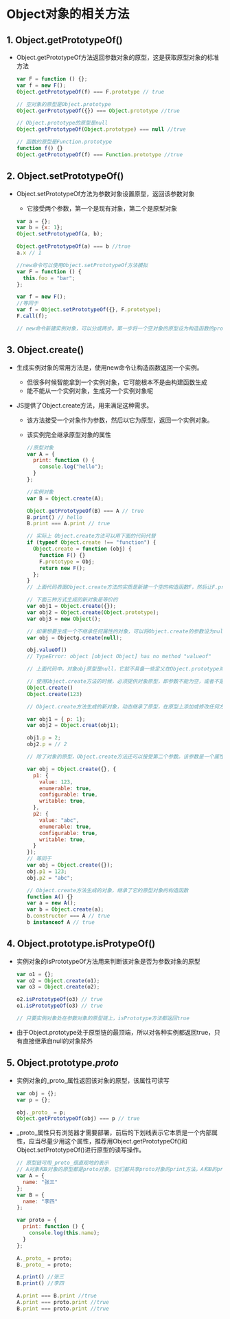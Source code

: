 # Object对象的相关方法

## 1. Object.getPrototypeOf()

- Object.getPrototypeOf方法返回参数对象的原型，这是获取原型对象的标准方法

  ```js
  var F = function () {};
  var f = new F();
  Object.getPrototypeOf(f) === F.prototype // true

  // 空对象的原型是Object.prototype
  Object.gerPrototypeOf({}) === Object.prototype //true

  // Object.prototype的原型是null
  Object.getPrototypeOf(Object.prototype) === null //true

  // 函数的原型是Function.prototype
  function f() {}
  Object.getPrototypeOf(f) === Function.prototype //true
  ```

## 2. Object.setPrototypeOf()

- Object.setPrototypeOf方法为参数对象设置原型，返回该参数对象
  - 它接受两个参数，第一个是现有对象，第二个是原型对象

  ```js
  var a = {};
  var b = {x: 1};
  Object.setPrototypeOf(a, b);

  Object.getPrototypeOf(a) === b //true
  a.x // 1

  //new命令可以使用Object.setPrototypeOf方法模拟
  var F = function () {
    this.foo = "bar";
  };

  var f = new F();
  //等同于
  var f = Object.setPrototypeOf({}, F.prototype);
  F.call(f);

  // new命令新建实例对象，可以分成两步。第一步将一个空对象的原型设为构造函数的prototype属性；第二步将构造函数内部的this绑定这个空对象，然后执行构造函数，使得定义在this上面的方法和属性都转移到这个空对象上。
  ```

## 3. Object.create()

- 生成实例对象的常用方法是，使用new命令让构造函数返回一个实例。
  - 但很多时候智能拿到一个实例对象，它可能根本不是由构建函数生成
  - 能不能从一个实例对象，生成另一个实例对象呢

- JS提供了Object.create方法，用来满足这种需求。
  - 该方法接受一个对象作为参数，然后以它为原型，返回一个实例对象。
  - 该实例完全继承原型对象的属性

    ```js
    //原型对象
    var A = {
      print: function () {
        console.log("hello");
      }
    };

    //实例对象
    var B = Object.create(A);

    Object.getPrototypeOf(B) === A // true
    B.print() // hello
    B.print === A.print // true

    // 实际上 Object.create方法可以用下面的代码代替
    if (typeof Object.create !== "function") {
      Object.create = function (obj) {
        function F() {}
        F.prototype = Obj;
        return new F();
      };
    }
    // 上面代码表面Object.create方法的实质是新建一个空的构造函数F，然后让F.prototype属性指向参数对象obj,最后返回一个F的实例，从而实现让该实例继承obj的属性

    // 下面三种方式生成的新对象是等价的
    var obj1 = Object.create({});
    var obj2 = Object.create(Object.prototype);
    var obj3 = new Object();

    // 如果想要生成一个不继承任何属性的对象，可以将Object.create的参数设为null
    var obj = Objectg.create(null);

    obj.valueOf()
    // TypeError: object [object Object] has no method "valueof"

    // 上面代码中，对象obj原型是null，它就不具备一些定义在Object.prototype对象上的属性，比如valueOf方法

    // 使用Object.create方法的时候，必须提供对象原型，即参数不能为空，或者不是对象，否则会报错。
    Object.create()
    Object.create(123)

    // Object.create方法生成的新对象，动态继承了原型，在原型上添加或修改任何方法，会立刻反映在新对象上。

    var obj1 = { p: 1};
    var obj2 = Object.creat(obj1);

    obj1.p = 2;
    obj2.p = // 2

    // 除了对象的原型，Object.create方法还可以接受第二个参数。该参数是一个属性描述对象，它所描述的对象属性，会添加到实例对象，作为该对象自身的属性。

    var obj = Object.create({}, {
      p1: {
        value: 123,
        enumerable: true,
        configurable: true,
        writable: true,
      },
      p2: {
        value: "abc",
        enumerable: true,
        configurable: true,
        writable: true,
      }
    });
    // 等同于
    var obj = Object.create({});
    obj.p1 = 123;
    obj.p2 = "abc";

    // Object.create方法生成的对象，继承了它的原型对象的构造函数
    function A() {}
    var a = new A();
    var b = Object.create(a);
    b.constructor === A // true
    b instanceof A // true
    ```

## 4. Object.prototype.isProtypeOf()

- 实例对象的isPrototypeOf方法用来判断该对象是否为参数对象的原型

  ```js
  var o1 = {};
  var o2 = Object.create(o1);
  var o3 = Object.create(o2);

  o2.isPrototypeOf(o3) // true
  o1.isPrototypeOf(o3) // true

  // 只要实例对象处在参数对象的原型链上，isPrototype方法都返回true
  ```

- 由于Object.prototype处于原型链的最顶端，所以对各种实例都返回true，只有直接继承自null的对象除外

## 5. Object.prototype._proto_

- 实例对象的_proto_属性返回该对象的原型，该属性可读写

    ```js
    var obj = {};
    var p = {};

    obj._proto_ = p;
    Object.getPrototypeOf(obj) === p // true
    ```

- _proto_属性只有浏览器才需要部署，前后的下划线表示它本质是一个内部属性，应当尽量少用这个属性，推荐用Object.getPrototypeOf()和Object.setPrototypeOf()进行原型的读写操作。

  ```js
  // 原型链可用_proto_很直观地的表示
  // A对象和B对象的原型都是proto对象，它们都共享proto对象的print方法，A和B的print方法都是在调用proto对象的print方法
  var A = {
    name: "张三"
  };
  var B = {
    name: "李四"
  };

  var proto = {
    print: function () {
      console.log(this.name);
    }
  };

  A._proto_ = proto;
  B._proto_ = proto;

  A.print() //张三
  B.print() //李四

  A.print === B.print //true
  A.print === proto.print //true
  B.print === proto.print //true
  ```